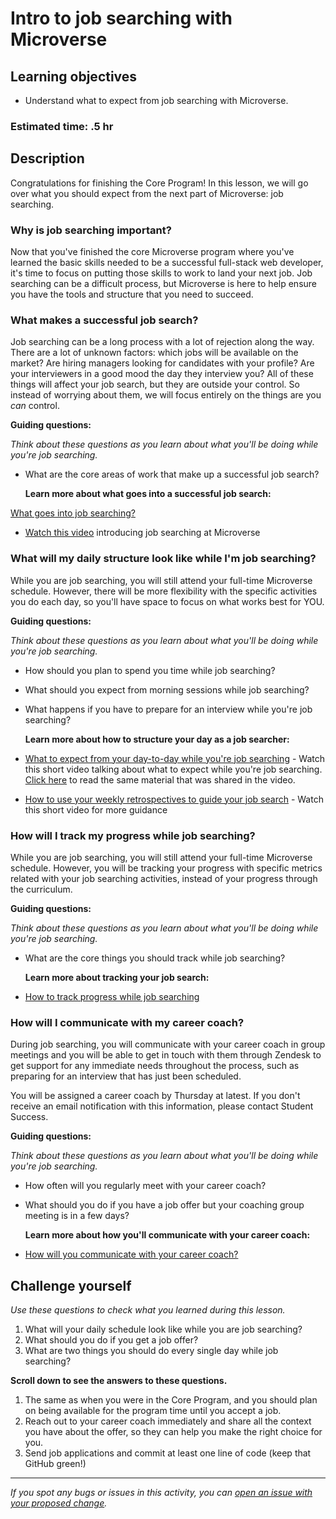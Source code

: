 # Intro to job searching with Microverse

## Learning objectives

- Understand what to expect from job searching with Microverse.

### Estimated time: .5 hr

## Description

Congratulations for finishing the Core Program! In this lesson, we will go over what you should expect from the next part of Microverse: job searching.

### Why is job searching important?

Now that you've finished the core Microverse program where you've learned the basic skills needed to be a successful full-stack web developer, it's time to focus on putting those skills to work to land your next job. Job searching can be a difficult process, but Microverse is here to help ensure you have the tools and structure that you need to succeed.

### What makes a successful job search?

Job searching can be a long process with a lot of rejection along the way. There are a lot of unknown factors: which jobs will be available on the market? Are hiring managers looking for candidates with your profile? Are your interviewers in a good mood the day they interview you? All of these things will affect your job search, but they are outside your control. So instead of worrying about them, we will focus entirely on the things are you _can_ control.

**Guiding questions:**

_Think about these questions as you learn about what you'll be doing while you're job searching._

- What are the core areas of work that make up a successful job search?

  **Learn more about what goes into a successful job search:**

[What goes into job searching?](https://github.com/matovu-farid/curriculum-professional-skills/blob/main/job-search/what-goes-into-job-searching-M7MVP1.md)

- [Watch this video](https://www.loom.com/share/03484f0ba4c343fabbbed9390573dc70?t=48) introducing job searching at Microverse

### What will my daily structure look like while I'm job searching?

While you are job searching, you will still attend your full-time Microverse schedule. However, there will be more flexibility with the specific activities you do each day, so you'll have space to focus on what works best for YOU.

**Guiding questions:**

_Think about these questions as you learn about what you'll be doing while you're job searching._

- How should you plan to spend you time while job searching?
- What should you expect from morning sessions while job searching?
- What happens if you have to prepare for an interview while you're job searching?

  **Learn more about how to structure your day as a job searcher:**

- [What to expect from your day-to-day while you're job searching](https://www.loom.com/share/9944a3868da74fa9bb56557d90814c58) - Watch this short video talking about what to expect while you're job searching. [Click here](https://github.com/matovu-farid/curriculum-professional-skills/blob/main/job-search/what-to-expect-from-your-daily-schedule-while-job-searching.md) to read the same material that was shared in the video.

- [How to use your weekly retrospectives to guide your job search](https://www.loom.com/share/f14cc2e66fb648a2abde849d657fa644?t=0) - Watch this short video for more guidance

### How will I track my progress while job searching?

While you are job searching, you will still attend your full-time Microverse schedule. However, you will be tracking your progress with specific metrics related with your job searching activities, instead of your progress through the curriculum.

**Guiding questions:**

_Think about these questions as you learn about what you'll be doing while you're job searching._

- What are the core things you should track while job searching?

  **Learn more about tracking your job search:**

- [How to track progress while job searching](https://github.com/matovu-farid/curriculum-professional-skills/blob/main/job-search/how-to-track-progress-while-job-searching.md)

### How will I communicate with my career coach?

During job searching, you will communicate with your career coach in group meetings and you will be able to get in touch with them through Zendesk to get support for any immediate needs throughout the process, such as preparing for an interview that has just been scheduled.

You will be assigned a career coach by Thursday at latest. If you don't receive an email notification with this information, please contact Student Success.

**Guiding questions:**

_Think about these questions as you learn about what you'll be doing while you're job searching._

- How often will you regularly meet with your career coach?
- What should you do if you have a job offer but your coaching group meeting is in a few days?

  **Learn more about how you'll communicate with your career coach:**

- [How will you communicate with your career coach?](https://github.com/matovu-farid/curriculum-professional-skills/blob/main/job-search/how-will-you-communicate-with-your-career-coach.md)

## Challenge yourself

_Use these questions to check what you learned during this lesson._

1. What will your daily schedule look like while you are job searching?
2. What should you do if you get a job offer?
3. What are two things you should do every single day while job searching?

**Scroll down to see the answers to these questions.**

1. The same as when you were in the Core Program, and you should plan on being available for the program time until you accept a job.
2. Reach out to your career coach immediately and share all the context you have about the offer, so they can help you make the right choice for you.
3. Send job applications and commit at least one line of code (keep that GitHub green!)

---

_If you spot any bugs or issues in this activity, you can [open an issue with your proposed change](https://github.com/microverseinc/curriculum-transversal-skills/blob/main/git-github/articles/open_issue.md)._
